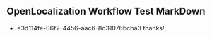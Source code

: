 ## OpenLocalization Workflow Test MarkDown
* e3d114fe-06f2-4456-aac6-8c31076bcba3 
thanks!<!--HONumber=Mar16_HO3-->
